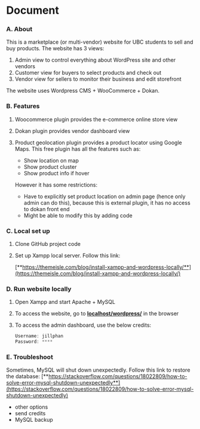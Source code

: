 # Document

### A. About

This is a marketplace (or multi-vendor) website for UBC students to sell and buy products. The website has 3 views:

1. Admin view to control everything about WordPress site and other vendors
2. Customer view for buyers to select products and check out
3. Vendor view for sellers to monitor their business and edit storefront

The website uses Wordpress CMS + WooCommerce + Dokan.

### B. Features

1. Woocommerce plugin provides the e-commerce online store view
2. Dokan plugin provides vendor dashboard view
3. Product geolocation plugin provides a product locator using Google Maps. This free plugin has all the features such as:
    - Show location on map
    - Show product cluster
    - Show product info if hover
    
    However it has some restrictions:
    
    - Have to explicitly set product location on admin page (hence only admin can do this), because this is external plugin, it has no access to dokan front end
    - Might be able to modify this by adding code

### C. Local set up

1. Clone GitHub project code
2. Set up Xampp local server. Follow this link:
    
    [**https://themeisle.com/blog/install-xampp-and-wordpress-locally/**](https://themeisle.com/blog/install-xampp-and-wordpress-locally/)
    

### D. Run website locally

1. Open Xampp and start Apache + MySQL
2. To access the website, go to **[localhost/wordpress/](http://localhost/wordpress/)** in the browser
3. To access the admin dashboard, use the below credits:
    
    ```java
    Username: jillphan
    Password: ****
    ```
    

### E. Troubleshoot

Sometimes, MySQL will shut down unexpectedly. Follow this link to restore the database: [**https://stackoverflow.com/questions/18022809/how-to-solve-error-mysql-shutdown-unexpectedly**](https://stackoverflow.com/questions/18022809/how-to-solve-error-mysql-shutdown-unexpectedly)

- other options
- send credits
- MySQL backup